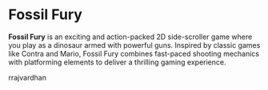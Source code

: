 # Fossil Fury

**Fossil Fury** is an exciting and action-packed 2D side-scroller game where you play as a dinosaur armed with powerful guns. Inspired by classic games like Contra and Mario, Fossil Fury combines fast-paced shooting mechanics with platforming elements to deliver a thrilling gaming experience.

rrajvardhan